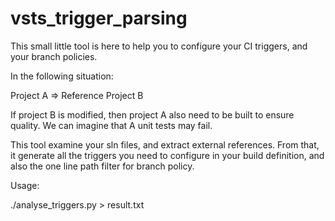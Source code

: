 # vsts_trigger_parsing
This small little tool is here to help you to configure your CI triggers, and your branch policies.

In the following situation:

Project A => Reference Project B

If project B is modified, then project A also need to be built to ensure quality. We can imagine that A unit tests may fail.

This tool examine your sln files, and extract external references. From that, it generate all the triggers you need to configure in your build definition, and also the one line path filter for branch policy.

Usage:

./analyse_triggers.py <Path to your repository> > result.txt
